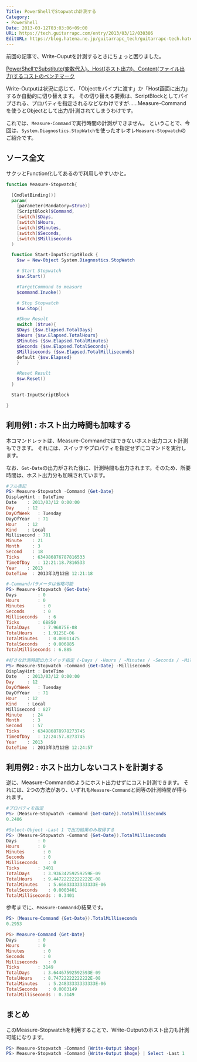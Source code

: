 ```yaml
---
Title: PowerShellでStopwatch計測する
Category:
- PowerShell
Date: 2013-03-12T03:03:06+09:00
URL: https://tech.guitarrapc.com/entry/2013/03/12/030306
EditURL: https://blog.hatena.ne.jp/guitarrapc_tech/guitarrapc-tech.hatenablog.com/atom/entry/6802418398340423790
---
```


<!--
Date: 2013-03-12T03:03:06+09:00
URL: https://tech.guitarrapc.com/entry/2013/03/12/030306
-->

前回の記事で、Write-Ouputを計測するときにちょっと困りました。

[PowerShellでSubstitute(変数代入)、Host(ホスト出力)、Content(ファイル出力)するコストのベンチマーク](https://tech.guitarrapc.com/entry/2013/03/11/030319)

Write-Outputは状況に応じて、「Objectをパイプに渡す」か「Host画面に出力」するか自動的に切り替えます。
その切り替える要素は、ScriptBlockとしてパイプされる、プロパティを指定されるなどなわけですが……Measure-Commandを使うとObjectとして出力/計測されてしまうわけです。

これでは、`Measure-Command`で実行時間の計測ができません。
ということで、今回は、`System.Diagnostics.StopWatch`を使ったオレオレ`Measure-Stopwatch`のご紹介です。

## ソース全文

サクッとFunction化してあるので利用しやすいかと。

```ps1
function Measure-Stopwatch{

  [CmdletBinding()]
  param(
    [parameter(Mandatory=$true)]
    [ScriptBlock]$Command,
    [switch]$Days,
    [switch]$Hours,
    [switch]$Minutes,
    [switch]$Seconds,
    [switch]$Milliseconds
  )

  function Start-InputScriptBlock {
    $sw = New-Object System.Diagnostics.StopWatch

    # Start Stopwatch
    $sw.Start()

    #TargetCommand to measure
    $command.Invoke()

    # Stop Stopwatch
    $sw.Stop()

    #Show Result
    switch ($true){
    $Days {$sw.Elapsed.TotalDays}
    $Hours {$sw.Elapsed.TotalHours}
    $Minutes {$sw.Elapsed.TotalMinutes}
    $Seconds {$sw.Elapsed.TotalSeconds}
    $Milliseconds {$sw.Elapsed.TotalMilliseconds}
    default {$sw.Elapsed}
    }

    #Reset Result
    $sw.Reset()
  }

  Start-InputScriptBlock

}
```


## 利用例1 : ホスト出力時間も加味する

本コマンドレットは、Measure-Commandではできないホスト出力コスト計測もできます。
それには、スイッチやプロパティを指定せずにコマンドを実行します。

なお、`Get-Date`の出力がされた後に、計測時間も出力されます。そのため、所要時間は、ホスト出力分も加味されています。

```ps1
#フル表記
PS> Measure-Stopwatch -Command {Get-Date}
DisplayHint : DateTime
Date    : 2013/03/12 0:00:00
Day     : 12
DayOfWeek   : Tuesday
DayOfYear   : 71
Hour    : 12
Kind    : Local
Millisecond : 781
Minute    : 21
Month     : 3
Second    : 18
Ticks     : 634986876787816533
TimeOfDay   : 12:21:18.7816533
Year    : 2013
DateTime  : 2013年3月12日 12:21:18

#-Commandパラメータは省略可能
PS> Measure-Stopwatch {Get-Date}
Days        : 0
Hours       : 0
Minutes       : 0
Seconds       : 0
Milliseconds    : 6
Ticks       : 68850
TotalDays     : 7.96875E-08
TotalHours    : 1.9125E-06
TotalMinutes    : 0.00011475
TotalSeconds    : 0.006885
TotalMilliseconds : 6.885

#好きな計測時間出力スイッチ指定 (-Days / -Hours / -Minutes / -Seconds / -Milliseconds)
PS> Measure-Stopwatch -Command {Get-Date} -Milliseconds
DisplayHint : DateTime
Date    : 2013/03/12 0:00:00
Day     : 12
DayOfWeek   : Tuesday
DayOfYear   : 71
Hour    : 12
Kind    : Local
Millisecond : 827
Minute    : 24
Month     : 3
Second    : 57
Ticks     : 634986878978273745
TimeOfDay   : 12:24:57.8273745
Year    : 2013
DateTime  : 2013年3月12日 12:24:57
```


## 利用例2 : ホスト出力しないコストを計測する

逆に、Measure-Commandのようにホスト出力せずにコスト計測できます。
それには、2つの方法があり、いずれも`Measure-Command`と同等の計測時間が得られます。


```ps1
#プロパティを指定
PS> (Measure-Stopwatch -Command {Get-Date}).TotalMilliseconds
0.2406

#Select-Object -Last 1 で出力結果のみ取得する
PS> (Measure-Stopwatch -Command {Get-Date}).TotalMilliseconds
Days        : 0
Hours       : 0
Minutes       : 0
Seconds       : 0
Milliseconds    : 0
Ticks       : 3401
TotalDays     : 3.93634259259259E-09
TotalHours    : 9.44722222222222E-08
TotalMinutes    : 5.66833333333333E-06
TotalSeconds    : 0.0003401
TotalMilliseconds : 0.3401
```

参考までに、`Measure-Command`の結果です。

```ps1
PS> (Measure-Command {Get-Date}).TotalMilliseconds
0.2953

PS> Measure-Command {Get-Date}
Days        : 0
Hours       : 0
Minutes       : 0
Seconds       : 0
Milliseconds    : 0
Ticks       : 3149
TotalDays     : 3.64467592592593E-09
TotalHours    : 8.74722222222222E-08
TotalMinutes    : 5.24833333333333E-06
TotalSeconds    : 0.0003149
TotalMilliseconds : 0.3149
```

## まとめ

このMeasure-Stopwatchを利用することで、Write-Outputのホスト出力も計測可能になります。

```ps1
PS> Measure-Stopwatch -Command {Write-Output $hoge}
PS> Measure-Stopwatch -Command {Write-Output $hoge} | Select -Last 1
```
